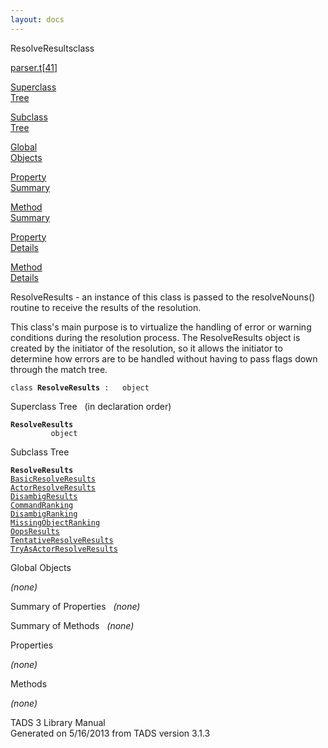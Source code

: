 ```yaml
---
layout: docs
---
```

<span class="title">ResolveResults</span><span class="type">class</span>

[parser.t](../file/parser.t.html)\[[41](../source/parser.t.html#41)\]

[Superclass  
Tree](#_SuperClassTree_)

[Subclass  
Tree](#_SubClassTree_)

[Global  
Objects](#_ObjectSummary_)

[Property  
Summary](#_PropSummary_)

[Method  
Summary](#_MethodSummary_)

[Property  
Details](#_Properties_)

[Method  
Details](#_Methods_)



ResolveResults - an instance of this class is passed to the
resolveNouns() routine to receive the results of the resolution.

This class's main purpose is to virtualize the handling of error or
warning conditions during the resolution process. The ResolveResults
object is created by the initiator of the resolution, so it allows the
initiator to determine how errors are to be handled without having to
pass flags down through the match tree.

`class `**`ResolveResults`**` :   object`



<span id="_SuperClassTree_"></span>



<span class="hdln">Superclass Tree</span>   (in declaration order)



**`ResolveResults`**  
`         object`  
<span id="_SubClassTree_"></span>



<span class="hdln">Subclass Tree</span>  



**`ResolveResults`**  
[`BasicResolveResults`](../object/BasicResolveResults.html)  
[`ActorResolveResults`](../object/ActorResolveResults.html)  
[`DisambigResults`](../object/DisambigResults.html)  
[`CommandRanking`](../object/CommandRanking.html)  
[`DisambigRanking`](../object/DisambigRanking.html)  
[`MissingObjectRanking`](../object/MissingObjectRanking.html)  
[`OopsResults`](../object/OopsResults.html)  
[`TentativeResolveResults`](../object/TentativeResolveResults.html)  
[`TryAsActorResolveResults`](../object/TryAsActorResolveResults.html)  
<span id="_ObjectSummary_"></span>



<span class="hdln">Global Objects</span>  



*(none)* <span id="_PropSummary_"></span>



<span class="hdln">Summary of Properties</span>  
*(none)* <span id="_MethodSummary_"></span>



<span class="hdln">Summary of Methods</span>  
*(none)* <span id="_Properties_"></span>



<span class="hdln">Properties</span>  



*(none)* <span id="_Methods_"></span>



<span class="hdln">Methods</span>  



*(none)*



TADS 3 Library Manual  
Generated on 5/16/2013 from TADS version 3.1.3


